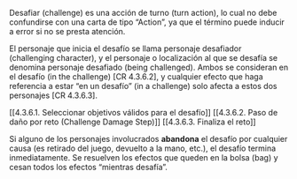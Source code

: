 Desafiar (challenge) es una acción de turno (turn action), lo cual no debe confundirse con una carta de tipo “Action”, ya que el término puede inducir a error si no se presta atención.

El personaje que inicia el desafío se llama personaje desafiador (challenging character), y el personaje o localización al que se desafía se denomina personaje desafiado (being challenged). Ambos se consideran en el desafío (in the challenge) [CR 4.3.6.2], y cualquier efecto que haga referencia a estar “en un desafío” (in a challenge) solo afecta a estos dos personajes [CR 4.3.6.3].

[[4.3.6.1. Seleccionar objetivos válidos para el desafío]]
[[4.3.6.2. Paso de daño por reto (Challenge Damage Step)]]
[[4.3.6.3. Finaliza el reto]]

Si alguno de los personajes involucrados **abandona** el desafío por cualquier causa (es retirado del juego, devuelto a la mano, etc.), el desafío termina inmediatamente. Se resuelven los efectos que queden en la bolsa (bag) y cesan todos los efectos “mientras desafía”.